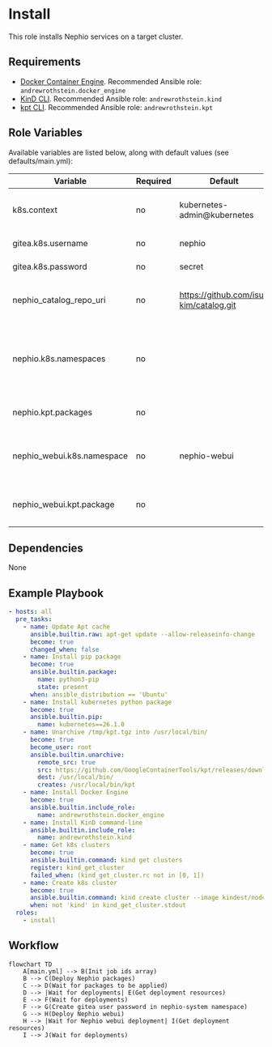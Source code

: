 # Install

This role installs Nephio services on a target cluster.

## Requirements

* [Docker Container Engine](https://docs.docker.com/engine/install/). Recommended Ansible role: `andrewrothstein.docker_engine`
* [KinD CLI](https://kind.sigs.k8s.io/docs/user/quick-start/#installation). Recommended Ansible role: `andrewrothstein.kind`
* [kpt CLI](https://kpt.dev/installation/kpt-cli). Recommended Ansible role: `andrewrothstein.kpt`

## Role Variables

Available variables are listed below, along with default values (see defaults/main.yml):

| Variable                   | Required | Default                                                       | Choices | Comments                                                                |
|----------------------------|----------|---------------------------------------------------------------|---------|-------------------------------------------------------------------------|
| k8s.context                | no       | kubernetes-admin@kubernetes                                                     |         | Kubernetes context to create resources                                  |
| gitea.k8s.username         | no       | nephio                                                        |         | Gitea admin user name                                                   |
| gitea.k8s.password         | no       | secret                                                        |         | Gitea admin password                                                    |
| nephio_catalog_repo_uri    | no       | https://github.com/isu-kim/catalog.git                 |         | Default kpt catalog packages repository                                 |
| nephio.k8s.namespaces      | no       |                                                               |         | List of Kubernetes namespaces to watch for  Nephio deployment resources |
| nephio.kpt.packages        | no       |                                                               |         | List of Nephio kpt packages                                             |
| nephio_webui.k8s.namespace | no       | nephio-webui                                                  |         | Kubernetes namespace for Nephio WebUI resources                         |
| nephio_webui.kpt.package   | no       |                                                               |         | Nephio WebUI kpt package details                                        |

## Dependencies

None

## Example Playbook

```yaml
- hosts: all
  pre_tasks:
    - name: Update Apt cache
      ansible.builtin.raw: apt-get update --allow-releaseinfo-change
      become: true
      changed_when: false
    - name: Install pip package
      become: true
      ansible.builtin.package:
        name: python3-pip
        state: present
      when: ansible_distribution == 'Ubuntu'
    - name: Install kubernetes python package
      become: true
      ansible.builtin.pip:
        name: kubernetes==26.1.0
    - name: Unarchive /tmp/kpt.tgz into /usr/local/bin/
      become: true
      become_user: root
      ansible.builtin.unarchive:
        remote_src: true
        src: https://github.com/GoogleContainerTools/kpt/releases/download/v1.0.0-beta.49/kpt_linux_amd64-1.0.0-beta.49.tar.gz
        dest: /usr/local/bin/
        creates: /usr/local/bin/kpt
    - name: Install Docker Engine
      become: true
      ansible.builtin.include_role:
        name: andrewrothstein.docker_engine
    - name: Install KinD command-line
      ansible.builtin.include_role:
        name: andrewrothstein.kind
    - name: Get k8s clusters
      become: true
      ansible.builtin.command: kind get clusters
      register: kind_get_cluster
      failed_when: (kind_get_cluster.rc not in [0, 1])
    - name: Create k8s cluster
      become: true
      ansible.builtin.command: kind create cluster --image kindest/node:v1.27.1
      when: not 'kind' in kind_get_cluster.stdout
  roles:
    - install
```

## Workflow

```mermaid
flowchart TD
    A[main.yml] --> B(Init job ids array)
    B --> C(Deploy Nephio packages)
    C --> D(Wait for packages to be applied)
    D --> |Wait for deployments| E(Get deployment resources)
    E --> F(Wait for deployments)
    F --> G(Create gitea user password in nephio-system namespace)
    G --> H(Deploy Nephio webui)
    H --> |Wait for Nephio webui deployment| I(Get deployment resources)
    I --> J(Wait for deployments)
```
